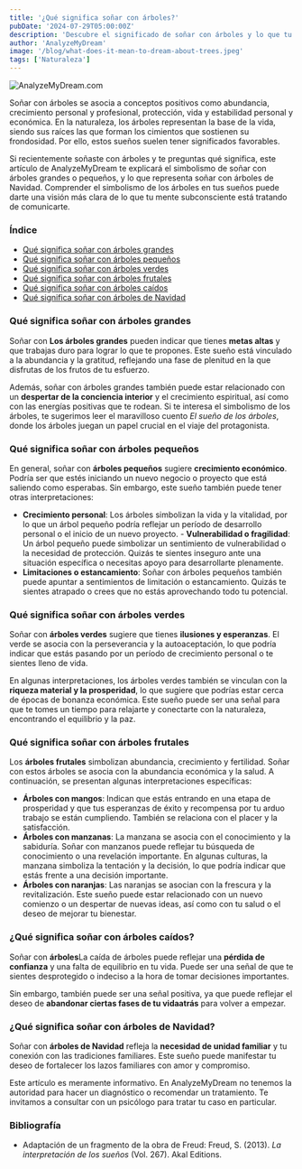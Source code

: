 ```yaml
---
title: '¿Qué significa soñar con árboles?'
pubDate: '2024-07-29T05:00:00Z'
description: 'Descubre el significado de soñar con árboles y lo que tu subconsciente podría estar comunicándote.'
author: 'AnalyzeMyDream'
image: '/blog/what-does-it-mean-to-dream-about-trees.jpeg'
tags: ['Naturaleza']
---
```


![AnalyzeMyDream.com](/blog/what-does-it-mean-to-dream-about-trees.jpeg)

Soñar con árboles se asocia a conceptos positivos como abundancia, crecimiento personal y profesional, protección, vida y estabilidad personal y económica. En la naturaleza, los árboles representan la base de la vida, siendo sus raíces las que forman los cimientos que sostienen su frondosidad. Por ello, estos sueños suelen tener significados favorables.

Si recientemente soñaste con árboles y te preguntas qué significa, este artículo de AnalyzeMyDream te explicará el simbolismo de soñar con árboles grandes o pequeños, y lo que representa soñar con árboles de Navidad. Comprender el simbolismo de los árboles en tus sueños puede darte una visión más clara de lo que tu mente subconsciente está tratando de comunicarte.

### Índice

- [Qué significa soñar con árboles grandes](#que-significa-sonar-con-arboles-grandes)
- [Qué significa soñar con árboles pequeños](#que-significa-sonar-con-arboles-pequenos)
- [Qué significa soñar con árboles verdes](#que-significa-sonar-con-arboles-verdes)
- [Qué significa soñar con árboles frutales](#que-significa-sonar-con-arboles-frutales)
- [Qué significa soñar con árboles caídos](#que-significa-sonar-con-arboles-caidos)
- [Qué significa soñar con árboles de Navidad](#que-significa-sonar-con-arboles-de-navidad)

### Qué significa soñar con árboles grandes

Soñar con **Los árboles grandes** pueden indicar que tienes **metas altas** y que trabajas duro para lograr lo que te propones. Este sueño está vinculado a la abundancia y la gratitud, reflejando una fase de plenitud en la que disfrutas de los frutos de tu esfuerzo. 

Además, soñar con árboles grandes también puede estar relacionado con un **despertar de la conciencia interior** y el crecimiento espiritual, así como con las energías positivas que te rodean. Si te interesa el simbolismo de los árboles, te sugerimos leer el maravilloso cuento *El sueño de los árboles*, donde los árboles juegan un papel crucial en el viaje del protagonista. 

### Qué significa soñar con árboles pequeños

En general, soñar con **árboles pequeños** sugiere **crecimiento económico**. Podría ser que estés iniciando un nuevo negocio o proyecto que está saliendo como esperabas. Sin embargo, este sueño también puede tener otras interpretaciones:

- **Crecimiento personal**: Los árboles simbolizan la vida y la vitalidad, por lo que un árbol pequeño podría reflejar un período de desarrollo personal o el inicio de un nuevo proyecto. - **Vulnerabilidad o fragilidad**: Un árbol pequeño puede simbolizar un sentimiento de vulnerabilidad o la necesidad de protección. Quizás te sientes inseguro ante una situación específica o necesitas apoyo para desarrollarte plenamente. 
- **Limitaciones o estancamiento**: Soñar con árboles pequeños también puede apuntar a sentimientos de limitación o estancamiento. Quizás te sientes atrapado o crees que no estás aprovechando todo tu potencial. 

### Qué significa soñar con árboles verdes

Soñar con **árboles verdes** sugiere que tienes **ilusiones y esperanzas**. El verde se asocia con la perseverancia y la autoaceptación, lo que podría indicar que estás pasando por un período de crecimiento personal o te sientes lleno de vida. 

En algunas interpretaciones, los árboles verdes también se vinculan con la **riqueza material y la prosperidad**, lo que sugiere que podrías estar cerca de épocas de bonanza económica. Este sueño puede ser una señal para que te tomes un tiempo para relajarte y conectarte con la naturaleza, encontrando el equilibrio y la paz. 

### Qué significa soñar con árboles frutales

Los **árboles frutales** simbolizan abundancia, crecimiento y fertilidad. Soñar con estos árboles se asocia con la abundancia económica y la salud. A continuación, se presentan algunas interpretaciones específicas:

- **Árboles con mangos**: Indican que estás entrando en una etapa de prosperidad y que tus esperanzas de éxito y recompensa por tu arduo trabajo se están cumpliendo. También se relaciona con el placer y la satisfacción.
- **Árboles con manzanas**: La manzana se asocia con el conocimiento y la sabiduría. Soñar con manzanos puede reflejar tu búsqueda de conocimiento o una revelación importante. En algunas culturas, la manzana simboliza la tentación y la decisión, lo que podría indicar que estás frente a una decisión importante.
- **Árboles con naranjas**: Las naranjas se asocian con la frescura y la revitalización. Este sueño puede estar relacionado con un nuevo comienzo o un despertar de nuevas ideas, así como con tu salud o el deseo de mejorar tu bienestar.

### ¿Qué significa soñar con árboles caídos?

Soñar con **árboles**La caída de árboles puede reflejar una **pérdida de confianza** y una falta de equilibrio en tu vida. Puede ser una señal de que te sientes desprotegido o indeciso a la hora de tomar decisiones importantes. 

Sin embargo, también puede ser una señal positiva, ya que puede reflejar el deseo de **abandonar ciertas fases de tu vidaatrás** para volver a empezar. 

### ¿Qué significa soñar con árboles de Navidad?

Soñar con **árboles de Navidad** refleja la **necesidad de unidad familiar** y tu conexión con las tradiciones familiares. Este sueño puede manifestar tu deseo de fortalecer los lazos familiares con amor y compromiso. 

Este artículo es meramente informativo. En AnalyzeMyDream no tenemos la autoridad para hacer un diagnóstico o recomendar un tratamiento. Te invitamos a consultar con un psicólogo para tratar tu caso en particular. 

### Bibliografía

- Adaptación de un fragmento de la obra de Freud: Freud, S. (2013). *La interpretación de los sueños* (Vol. 267). Akal Editions.